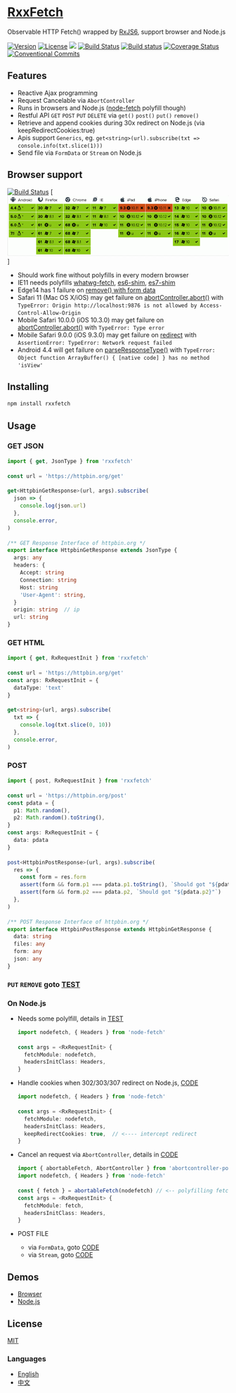 # [RxxFetch](https://waitingsong.github.io/rxxfetch/)

Observable HTTP Fetch() wrapped by [RxJS6](https://github.com/reactivex/rxjs), support browser and Node.js

[![Version](https://img.shields.io/npm/v/rxxfetch.svg)](https://www.npmjs.com/package/rxxfetch)
[![License](https://img.shields.io/badge/license-MIT-blue.svg)](https://opensource.org/licenses/MIT)
![](https://img.shields.io/badge/lang-TypeScript-blue.svg)
[![Build Status](https://travis-ci.org/waitingsong/rxxfetch.svg?branch=master)](https://travis-ci.org/waitingsong/rxxfetch)
[![Build status](https://ci.appveyor.com/api/projects/status/gsxo6hg06av6gw02/branch/master?svg=true)](https://ci.appveyor.com/project/waitingsong/rxxfetch/branch/master)
[![Coverage Status](https://coveralls.io/repos/github/waitingsong/rxxfetch/badge.svg?branch=master)](https://coveralls.io/github/waitingsong/rxxfetch?branch=master)
[![Conventional Commits](https://img.shields.io/badge/Conventional%20Commits-1.0.0-yellow.svg)](https://conventionalcommits.org)

## Features

- Reactive Ajax programming
- Request Cancelable via `AbortController`
- Runs in browsers and Node.js ([node-fetch](https://www.npmjs.com/package/node-fetch) polyfill though)
- Restful API `GET` `POST` `PUT` `DELETE` via `get()` `post()` `put()` `remove()`
- Retrieve and append cookies during 30x redirect on Node.js (via keepRedirectCookies:true)
- Apis support `Generics`, eg. `get<string>(url).subscribe(txt => console.info(txt.slice(1)))`
- Send file via `FormData` or `Stream` on Node.js

## Browser support

[![Build Status](https://saucelabs.com/browser-matrix/waitingsong.svg)](https://saucelabs.com/u/waitingsong)
[![Build Status](./assets/sauce.png)]

- Should work fine without polyfills in every modern browser
- IE11 needs polyfills [whatwg-fetch](https://github.com/github/fetch/), [es6-shim](https://github.com/paulmillr/es6-shim/), [es7-shim](http://github.com/es-shims/es7-shim/)
- Edge14 has 1 failure on [remove() with form data](https://github.com/waitingsong/rxxfetch/blob/master/test_browser/20_remove.test.ts#L106)
- Safari 11 (Mac OS X/iOS) may get failure on [abortController.abort()](https://github.com/waitingsong/rxxfetch/blob/master/test_browser/30_request.test.ts#L46)
 with `TypeError: Origin http://localhost:9876 is not allowed by Access-Control-Allow-Origin`
- Mobile Safari 10.0.0 (iOS 10.3.0) may get failure on [abortController.abort()](https://github.com/waitingsong/rxxfetch/blob/master/test_browser/30_request.test.ts#L46)
  with `TypeError: Type error`
- Mobile Safari 9.0.0 (iOS 9.3.0) may get failure on [redirect](https://github.com/waitingsong/rxxfetch/blob/master/test_browser/30_redirect.test.ts) 
 with `AssertionError: TypeError: Network request failed`
- Android 4.4 will get failure on [parseResponseType()](https://github.com/waitingsong/rxxfetch/blob/master/test_browser/30_response.test.ts#L160) 
 with `TypeError: Object function ArrayBuffer() { [native code] } has no method 'isView'`

## Installing

```bash
npm install rxxfetch
```

## Usage

### GET JSON

```ts
import { get, JsonType } from 'rxxfetch'

const url = 'https://httpbin.org/get'

get<HttpbinGetResponse>(url, args).subscribe(
  json => {
    console.log(json.url)
  },
  console.error,
)

/** GET Response Interface of httpbin.org */
export interface HttpbinGetResponse extends JsonType {
  args: any
  headers: {
    Accept: string
    Connection: string
    Host: string
    'User-Agent': string,
  }
  origin: string  // ip
  url: string
}
```

### GET HTML

```ts
import { get, RxRequestInit } from 'rxxfetch'

const url = 'https://httpbin.org/get'
const args: RxRequestInit = {
  dataType: 'text'
}

get<string>(url, args).subscribe(
  txt => {
    console.log(txt.slice(0, 10))
  },
  console.error,
)
```

### POST

```ts
import { post, RxRequestInit } from 'rxxfetch'

const url = 'https://httpbin.org/post'
const pdata = {
  p1: Math.random(),
  p2: Math.random().toString(),
}
const args: RxRequestInit = {
  data: pdata
}

post<HttpbinPostResponse>(url, args).subscribe(
  res => {
    const form = res.form
    assert(form && form.p1 === pdata.p1.toString(), `Should got "${pdata.p1}"`)
    assert(form && form.p2 === pdata.p2, `Should got "${pdata.p2}"`)
  },
)

/** POST Response Interface of httpbin.org */
export interface HttpbinPostResponse extends HttpbinGetResponse {
  data: string
  files: any
  form: any
  json: any
}
```

### `PUT` `REMOVE` goto [TEST](https://github.com/waitingsong/rxxfetch/tree/master/test_browser)

### On Node.js

- Needs some polylfill, details in [TEST](https://github.com/waitingsong/rxxfetch/blob/master/test/20_post.test.ts#L22)

  ```ts
  import nodefetch, { Headers } from 'node-fetch'

  const args = <RxRequestInit> {
    fetchModule: nodefetch,
    headersInitClass: Headers,
  }
  ```

- Handle cookies when 302/303/307 redirect on Node.js, [CODE](https://github.com/waitingsong/rxxfetch/blob/master/test/30_cookie.test.ts)

  ```ts
  import nodefetch, { Headers } from 'node-fetch'

  const args = <RxRequestInit> {
    fetchModule: nodefetch,
    headersInitClass: Headers,
    keepRedirectCookies: true,  // <---- intercept redirect
  }
  ```

- Cancel an request via `AbortController`, details in [CODE](https://github.com/waitingsong/rxxfetch/blob/master/test/30_request.test.ts#L20)

  ```ts
  import { abortableFetch, AbortController } from 'abortcontroller-polyfill/dist/cjs-ponyfill.js'
  import nodefetch, { Headers } from 'node-fetch'

  const { fetch } = abortableFetch(nodefetch) // <-- polyfilling fetch
  const args = <RxRequestInit> {
    fetchModule: fetch,
    headersInitClass: Headers,
  }
  ```

- POST FILE
  - via `FormData`, goto [CODE](https://github.com/waitingsong/rxxfetch/blob/master/test/20_post.test.ts#L123)
  - via `Stream`, goto [CODE](https://github.com/waitingsong/rxxfetch/blob/master/test/20_post.test.ts#L158)

## Demos

- [Browser](https://github.com/waitingsong/rxxfetch/blob/master/test_browser/)
- [Node.js](https://github.com/waitingsong/rxxfetch/blob/master/test/)

## License

[MIT](LICENSE)

### Languages

- [English](README.md)
- [中文](README.zh-CN.md)
